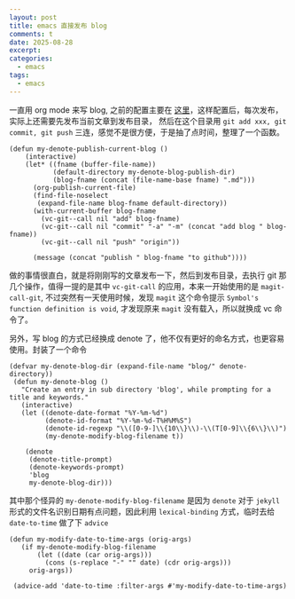```yaml
---
layout: post
title: emacs 直接发布 blog
comments: t
date: 2025-08-28
excerpt:
categories:
  - emacs
tags:
  - emacs
---
```


一直用 org mode 来写 blog, 之前的配置主要在 [这里](https://smallzhan.github.io/emacs/2021/08/08/T000000-利用-org-capture-写-blog__emacs.html)，这样配置后，每次发布，实际上还需要先发布当前文章到发布目录， 然后在这个目录用 `git add xxx, git commit, git push` 三连，感觉不是很方便，于是抽了点时间，整理了一个函数。

```emacs-lisp
(defun my-denote-publish-current-blog ()
    (interactive)
    (let* ((fname (buffer-file-name))
           (default-directory my-denote-blog-publish-dir)
           (blog-fname (concat (file-name-base fname) ".md")))
      (org-publish-current-file)
      (find-file-noselect
       (expand-file-name blog-fname default-directory))
      (with-current-buffer blog-fname
        (vc-git--call nil "add" blog-fname)
        (vc-git--call nil "commit" "-a" "-m" (concat "add blog " blog-fname))
        (vc-git--call nil "push" "origin"))

      (message (concat "publish " blog-fname "to github"))))

```

做的事情很直白，就是将刚刚写的文章发布一下，然后到发布目录，去执行 git 那几个操作，值得一提的是其中 `vc-git-call` 的应用，本来一开始使用的是 `magit-call-git`, 不过突然有一天使用时候，发现 `magit` 这个命令提示 `Symbol's function definition is void`, 才发现原来 `magit` 没有载入，所以就换成 vc 命令了。

另外，写 blog 的方式已经换成 denote 了，他不仅有更好的命名方式，也更容易使用。封装了一个命令

```emacs-lisp
(defvar my-denote-blog-dir (expand-file-name "blog/" denote-directory))
 (defun my-denote-blog ()
   "Create an entry in sub directory 'blog', while prompting for a title and keywords."
   (interactive)
   (let ((denote-date-format "%Y-%m-%d")
         (denote-id-format "%Y-%m-%d-T%H%M%S")
         (denote-id-regexp "\\([0-9-]\\{10\\}\\)-\\(T[0-9]\\{6\\}\\)")
         (my-denote-modify-blog-filename t))

    (denote
     (denote-title-prompt)
     (denote-keywords-prompt)
     'blog
     my-denote-blog-dir)))
```

其中那个怪异的 `my-denote-modify-blog-filename` 是因为 `denote` 对于 `jekyll` 形式的文件名识别日期有点问题，因此利用 `lexical-binding` 方式，临时去给 `date-to-time` 做了下 `advice`

```emacs-lisp
(defun my-modify-date-to-time-args (orig-args)
   (if my-denote-modify-blog-filename
       (let ((date (car orig-args)))
         (cons (s-replace "-" "" date) (cdr orig-args)))
     orig-args))

 (advice-add 'date-to-time :filter-args #'my-modify-date-to-time-args)
```
